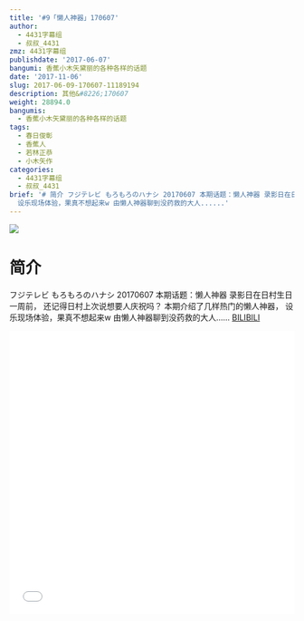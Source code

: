 ```yaml
---
title: '#9「懒人神器」170607'
author:
  - 4431字幕组
  - 叔叔_4431
zmz: 4431字幕组
publishdate: '2017-06-07'
bangumi: 香蕉小木矢黛丽的各种各样的话题
date: '2017-11-06'
slug: 2017-06-09-170607-11189194
description: 其他&#8226;170607
weight: 28894.0
bangumis:
  - 香蕉小木矢黛丽的各种各样的话题
tags:
  - 春日俊彰
  - 香蕉人
  - 若林正恭
  - 小木矢作
categories:
  - 4431字幕组
  - 叔叔_4431
brief: '# 简介 フジテレビ もろもろのハナシ 20170607 本期话题：懒人神器 录影日在日村生日一周前， 还记得日村上次说想要人庆祝吗？ 本期介绍了几样热门的懒人神器，
  设乐现场体验，果真不想起来w 由懒人神器聊到没药救的大人......'
---
```

![](https://i.imgur.com/NdVyypI.png)
# 简介  
フジテレビ  もろもろのハナシ 20170607
本期话题：懒人神器
录影日在日村生日一周前，
还记得日村上次说想要人庆祝吗？
本期介绍了几样热门的懒人神器，
设乐现场体验，果真不想起来w
由懒人神器聊到没药救的大人......
  [BILIBILI](https://www.bilibili.com/video/av11189194/)

  <iframe src="//www.bilibili.com/blackboard/player.html?aid=11189194" width="100%" height="500" frameborder="0" allowfullscreen="allowfullscreen"></iframe>
